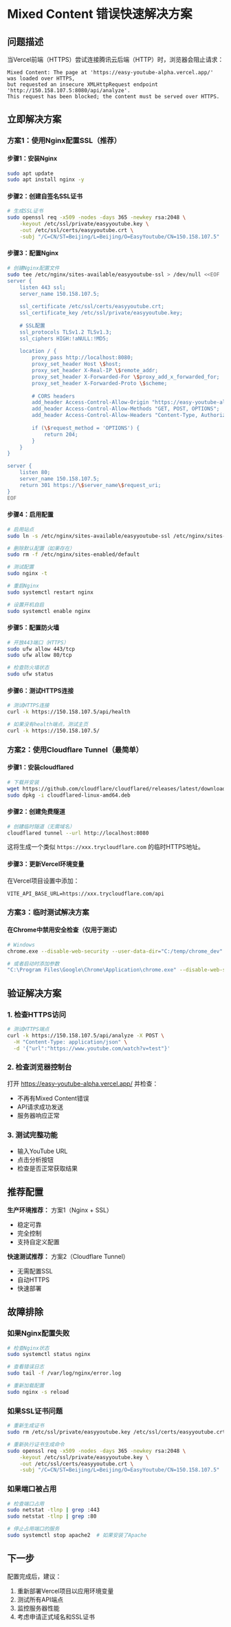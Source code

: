 # Mixed Content 错误快速解决方案

## 问题描述

当Vercel前端（HTTPS）尝试连接腾讯云后端（HTTP）时，浏览器会阻止请求：

```
Mixed Content: The page at 'https://easy-youtube-alpha.vercel.app/' was loaded over HTTPS, 
but requested an insecure XMLHttpRequest endpoint 'http://150.158.107.5:8080/api/analyze'. 
This request has been blocked; the content must be served over HTTPS.
```

## 立即解决方案

### 方案1：使用Nginx配置SSL（推荐）

#### 步骤1：安装Nginx
```bash
sudo apt update
sudo apt install nginx -y
```

#### 步骤2：创建自签名SSL证书
```bash
# 生成SSL证书
sudo openssl req -x509 -nodes -days 365 -newkey rsa:2048 \
    -keyout /etc/ssl/private/easyyoutube.key \
    -out /etc/ssl/certs/easyyoutube.crt \
    -subj "/C=CN/ST=Beijing/L=Beijing/O=EasyYoutube/CN=150.158.107.5"
```

#### 步骤3：配置Nginx
```bash
# 创建Nginx配置文件
sudo tee /etc/nginx/sites-available/easyyoutube-ssl > /dev/null <<EOF
server {
    listen 443 ssl;
    server_name 150.158.107.5;
    
    ssl_certificate /etc/ssl/certs/easyyoutube.crt;
    ssl_certificate_key /etc/ssl/private/easyyoutube.key;
    
    # SSL配置
    ssl_protocols TLSv1.2 TLSv1.3;
    ssl_ciphers HIGH:!aNULL:!MD5;
    
    location / {
        proxy_pass http://localhost:8080;
        proxy_set_header Host \$host;
        proxy_set_header X-Real-IP \$remote_addr;
        proxy_set_header X-Forwarded-For \$proxy_add_x_forwarded_for;
        proxy_set_header X-Forwarded-Proto \$scheme;
        
        # CORS headers
        add_header Access-Control-Allow-Origin "https://easy-youtube-alpha.vercel.app";
        add_header Access-Control-Allow-Methods "GET, POST, OPTIONS";
        add_header Access-Control-Allow-Headers "Content-Type, Authorization";
        
        if (\$request_method = 'OPTIONS') {
            return 204;
        }
    }
}

server {
    listen 80;
    server_name 150.158.107.5;
    return 301 https://\$server_name\$request_uri;
}
EOF
```

#### 步骤4：启用配置
```bash
# 启用站点
sudo ln -s /etc/nginx/sites-available/easyyoutube-ssl /etc/nginx/sites-enabled/

# 删除默认配置（如果存在）
sudo rm -f /etc/nginx/sites-enabled/default

# 测试配置
sudo nginx -t

# 重启Nginx
sudo systemctl restart nginx

# 设置开机自启
sudo systemctl enable nginx
```

#### 步骤5：配置防火墙
```bash
# 开放443端口（HTTPS）
sudo ufw allow 443/tcp
sudo ufw allow 80/tcp

# 检查防火墙状态
sudo ufw status
```

#### 步骤6：测试HTTPS连接
```bash
# 测试HTTPS连接
curl -k https://150.158.107.5/api/health

# 如果没有health端点，测试主页
curl -k https://150.158.107.5/
```

### 方案2：使用Cloudflare Tunnel（最简单）

#### 步骤1：安装cloudflared
```bash
# 下载并安装
wget https://github.com/cloudflare/cloudflared/releases/latest/download/cloudflared-linux-amd64.deb
sudo dpkg -i cloudflared-linux-amd64.deb
```

#### 步骤2：创建免费隧道
```bash
# 创建临时隧道（无需域名）
cloudflared tunnel --url http://localhost:8080
```

这将生成一个类似 `https://xxx.trycloudflare.com` 的临时HTTPS地址。

#### 步骤3：更新Vercel环境变量
在Vercel项目设置中添加：
```
VITE_API_BASE_URL=https://xxx.trycloudflare.com/api
```

### 方案3：临时测试解决方案

#### 在Chrome中禁用安全检查（仅用于测试）
```bash
# Windows
chrome.exe --disable-web-security --user-data-dir="C:/temp/chrome_dev" --allow-running-insecure-content

# 或者启动时添加参数
"C:\Program Files\Google\Chrome\Application\chrome.exe" --disable-web-security --user-data-dir="C:/temp/chrome_dev"
```

## 验证解决方案

### 1. 检查HTTPS访问
```bash
# 测试HTTPS端点
curl -k https://150.158.107.5/api/analyze -X POST \
  -H "Content-Type: application/json" \
  -d '{"url":"https://www.youtube.com/watch?v=test"}'
```

### 2. 检查浏览器控制台
打开 https://easy-youtube-alpha.vercel.app/ 并检查：
- 不再有Mixed Content错误
- API请求成功发送
- 服务器响应正常

### 3. 测试完整功能
- 输入YouTube URL
- 点击分析按钮
- 检查是否正常获取结果

## 推荐配置

**生产环境推荐：** 方案1（Nginx + SSL）
- 稳定可靠
- 完全控制
- 支持自定义配置

**快速测试推荐：** 方案2（Cloudflare Tunnel）
- 无需配置SSL
- 自动HTTPS
- 快速部署

## 故障排除

### 如果Nginx配置失败
```bash
# 检查Nginx状态
sudo systemctl status nginx

# 查看错误日志
sudo tail -f /var/log/nginx/error.log

# 重新加载配置
sudo nginx -s reload
```

### 如果SSL证书问题
```bash
# 重新生成证书
sudo rm /etc/ssl/private/easyyoutube.key /etc/ssl/certs/easyyoutube.crt

# 重新执行证书生成命令
sudo openssl req -x509 -nodes -days 365 -newkey rsa:2048 \
    -keyout /etc/ssl/private/easyyoutube.key \
    -out /etc/ssl/certs/easyyoutube.crt \
    -subj "/C=CN/ST=Beijing/L=Beijing/O=EasyYoutube/CN=150.158.107.5"
```

### 如果端口被占用
```bash
# 检查端口占用
sudo netstat -tlnp | grep :443
sudo netstat -tlnp | grep :80

# 停止占用端口的服务
sudo systemctl stop apache2  # 如果安装了Apache
```

## 下一步

配置完成后，建议：
1. 重新部署Vercel项目以应用环境变量
2. 测试所有API端点
3. 监控服务器性能
4. 考虑申请正式域名和SSL证书